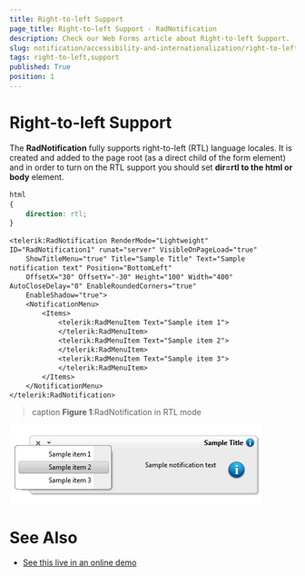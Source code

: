 ```yaml
---
title: Right-to-left Support
page_title: Right-to-left Support - RadNotification
description: Check our Web Forms article about Right-to-left Support.
slug: notification/accessibility-and-internationalization/right-to-left-support
tags: right-to-left,support
published: True
position: 1
---
```


# Right-to-left Support




The **RadNotification** fully supports right-to-left (RTL) language locales. It is created and added to the page root (as a direct child of the form element) and in order to turn on the RTL support you should set **dir=rtl to the html or body** element.

````CSS
html
{
    direction: rtl;
}
````



````ASP.NET
<telerik:RadNotification RenderMode="Lightweight" ID="RadNotification1" runat="server" VisibleOnPageLoad="true"
    ShowTitleMenu="true" Title="Sample Title" Text="Sample notification text" Position="BottomLeft"
    OffsetX="30" OffsetY="-30" Height="100" Width="400" AutoCloseDelay="0" EnableRoundedCorners="true"
    EnableShadow="true">
    <NotificationMenu>
        <Items>
            <telerik:RadMenuItem Text="Sample item 1">
            </telerik:RadMenuItem>
            <telerik:RadMenuItem Text="Sample item 2">
            </telerik:RadMenuItem>
            <telerik:RadMenuItem Text="Sample item 3">
            </telerik:RadMenuItem>
        </Items>
    </NotificationMenu>
</telerik:RadNotification>
````

>caption **Figure 1**:RadNotification in RTL mode

![radnotification-rtl-screenshot](images/radnotification-rtl-screenshot.png)

# See Also

 * [See this live in an online demo](https://demos.telerik.com/aspnet-ajax/notification/examples/righttoleft/defaultcs.aspx)
